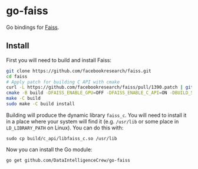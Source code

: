 # go-faiss

Go bindings for [Faiss](https://github.com/facebookresearch/faiss).

## Install

First you will need to build and install Faiss:

```sh
git clone https://github.com/facebookresearch/faiss.git
cd faiss
# Apply patch for building C API with cmake
curl -L https://github.com/facebookresearch/faiss/pull/1390.patch | git am -3
cmake -B build -DFAISS_ENABLE_GPU=OFF -DFAISS_ENABLE_C_API=ON -DBUILD_SHARED_LIBS=ON
make -C build
sudo make -C build install
```

Building will produce the dynamic library `faiss_c`.
You will need to install it in a place where your system will find it (e.g.
`/usr/lib` or some place in `LD_LIBRARY_PATH` on Linux).
You can do this with:

    sudo cp build/c_api/libfaiss_c.so /usr/lib

Now you can install the Go module:

    go get github.com/DataIntelligenceCrew/go-faiss
